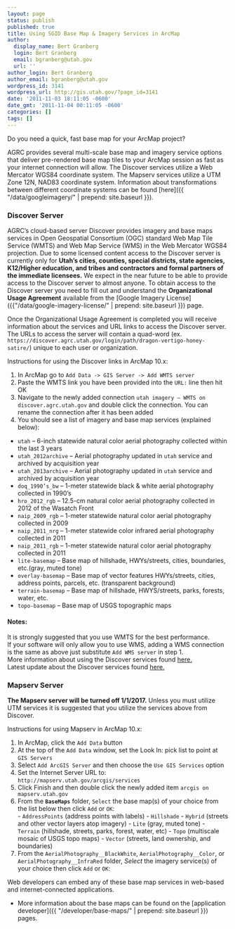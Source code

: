 ```yaml
---
layout: page
status: publish
published: true
title: Using SGID Base Map & Imagery Services in ArcMap
author:
  display_name: Bert Granberg
  login: Bert Granberg
  email: bgranberg@utah.gov
  url: ''
author_login: Bert Granberg
author_email: bgranberg@utah.gov
wordpress_id: 3141
wordpress_url: http://gis.utah.gov/?page_id=3141
date: '2011-11-03 18:11:05 -0600'
date_gmt: '2011-11-04 00:11:05 -0600'
categories: []
tags: []
---
```

Do you need a quick, fast base map for your ArcMap project?

AGRC provides several multi-scale base map and imagery service options that deliver pre-rendered base map tiles to your ArcMap session as fast as your internet connection will allow. The Discover services utilize a Web Mercator WGS84 coordinate system. The Mapserv services utilize a UTM Zone 12N, NAD83 coordinate system. Information about transformations between different coordinate systems can be found [here]({{ "/data/googleimagery/" | prepend: site.baseurl }}).

### Discover Server

AGRC’s cloud-based server Discover provides imagery and base maps services in Open Geospatial Consortium (OGC) standard Web Map Tile Service (WMTS) and Web Map Service (WMS) in the Web Mercator WGS84 projection. Due to some licensed content access to the Discover server is currently only for **Utah’s cities, counties, special districts, state agencies, K12/Higher education, and tribes and contractors and formal partners of the immediate licensees.** We expect in the near future to be able to provide access to the Discover server to almost anyone. To obtain access to the Discover server you need to fill out and understand the **Organizational Usage Agreement** available from the [Google Imagery License]({{"/data/google-imagery-license/" | prepend: site.baseurl }}) page.

Once the Organizational Usage Agreement is completed you will receive information about the services and URL links to access the Discover server. The URLs to access the server will contain a quad-word (ex. `https://discover.agrc.utah.gov/login/path/dragon-vertigo-honey-satire/`) unique to each user or organization.

Instructions for using the Discover links in ArcMap 10.x:

1.	In ArcMap go to `Add Data -> GIS Server -> Add WMTS server`
1.	Paste the WMTS link you have been provided into the `URL:` line then hit OK
1.	Navigate to the newly added connection `utah imagery – WMTS on discover.agrc.utah.gov` and double click the connection. You can rename the connection after it has been added
1.	You should see a list of imagery and base map services (explained below):
  -	`utah` – 6-inch statewide natural color aerial photography collected within the last 3 years
  -	`utah_2012archive` – Aerial photography updated in `utah` service and archived by acquisition year
  -	`utah_2013archive` – Aerial photography updated in `utah` service and archived by acquisition year
  -	`doq_1990’s_bw` – 1-meter statewide black & white aerial photography collected in 1990’s
  -	`hro_2012_rgb` – 12.5-cm natural color aerial photography collected in 2012 of the Wasatch Front
  -	`naip_2009_rgb` – 1-meter statewide natural color aerial photography collected in 2009
  -	`naip_2011_nrg` – 1-meter statewide color infrared aerial photography collected in 2011
  -	`naip_2011_rgb` – 1-meter statewide natural color aerial photography collected in 2011
  -	`lite-basemap` – Base map of hillshade, HWYs/streets, cities, boundaries, etc.(gray, muted tone)
  -	`overlay-basemap` – Base map of vector features HWYs/streets, cities, address points, parcels, etc. (transparent background)
  -	`terrain-basemap` – Base map of hillshade, HWYS/streets, parks, forests, water, etc.
  -	`topo-basemap` – Base map of USGS topographic maps

#### Notes:

It is strongly suggested that you use WMTS for the best performance.  
If your software will only allow you to use WMS, adding a WMS connection is the same as above just substitute `Add WMS server` in step 1.  
More information about using the Discover services found [here.]()  
Latest update about the Discover services found [here.]()

### Mapserv Server
**The Mapserv server will be turned off 1/1/2017.** Unless you must utilize UTM services it is suggested that you utilize the services above from Discover.

Instructions for using Mapserv in ArcMap 10.x:

  1. In ArcMap, click the `Add Data` button
  1. At the top of the `Add Data` window, set the Look In: pick list to point at `GIS Servers`
  1. Select `Add ArcGIS Server` and then choose the `Use GIS Services` option
  1. Set the Internet Server URL to:  `http://mapserv.utah.gov/arcgis/services`
  1. Click Finish and then double click the newly added item `arcgis on mapserv.utah.gov`
  1. From the **`BaseMaps`** folder, `Select` the base map(s) of your choice from the list below then click `Add` or `OK`:  
    - `AddressPoints` (address points with labels)
    - `Hillshade`
    - `Hybrid` (streets and other vector layers atop imagery)
    - `Lite` (gray, muted tone)
    - `Terrain` (hillshade, streets, parks, forest, water, etc)
    - `Topo` (multiscale mosaic of USGS topo maps)
    - `Vector` (streets, land ownership, and boundaries)
  1. From the `AerialPhotography__BlackWhite`, `AerialPhotography__Color`, or `AerialPhotography__InfraRed` folder, _Select_ the imagery service(s) of your choice then click `Add` or `OK`:  

Web developers can embed any of these base map services in web-based and internet-connected applications.

- More information about the base maps can be found on the [application developer]({{ "/developer/base-maps/" | prepend: site.baseurl }}) pages.
